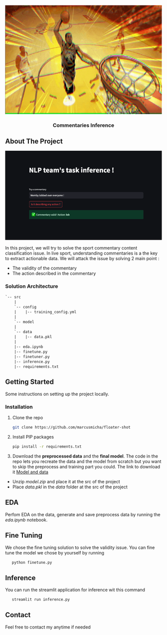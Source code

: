 <a name="readme-top"></a>

<br />
<div align="center">
  <a href="https://github.com/marcusmicha/floater-shot">
    <img src="images/dunk.gif" alt="Logo" width="600" height="350">
  </a>

  <h3 align="center">Commentaries Inference</h3>
</div>



<!-- ABOUT THE PROJECT -->
## About The Project

![alt text](images/app.png)

In this project, we will try to solve the sport commentary content classification issue. In live sport, understanding commentaries is a the key to extract actionable data. We will attack the issue by solving 2 main point :

* The validity of the commentary
* The action described in the commentary



### Solution Architecture

```
`-- src
    |
    `-- config
    |    |-- training_config.yml
    |
    `-- model 
    |
    `-- data
    |    |-- data.pkl
    |
    |-- eda.ipynb
    |-- finetune.py
    |-- finetuner.py
    |-- inference.py
    |-- requirements.txt

```


<!-- GETTING STARTED -->
## Getting Started

Some instructions on setting up the project locally.

### Installation


1. Clone the repo
   ```sh
   git clone https://github.com/marcusmicha/floater-shot
   ```
2. Install PIP packages
   ```sh
   pip install -r requirements.txt
   ```
3. Download the **preprocessed data** and the **final model**. The code in the repo lets you recreate the data and the model from scratch but you want to skip the preprocess and training part you could.
The link to download it [Model and data](https://drive.google.com/drive/folders/1gLqjOfwZzMfcMYXBlPEGPMe-I8pAAKO_?usp=sharing)
- Unzip *model.zip* and place it at the src of the project
- Place *data.pkl* in the *data* folder at the src of the project


## EDA

Perfom EDA on the data, generate and save preprocess data by running the *eda.ipynb* notebook.


## Fine Tuning

We chose the fine tuning solution to solve the validity issue.
You can fine tune the model we chose by yourself by running
```sh
   python finetune.py
```

## Inference

You can run the streamlit application for inference wit this command
```sh
   streamlit run inference.py
```

## Contact

Feel free to contact my anytime if needed

